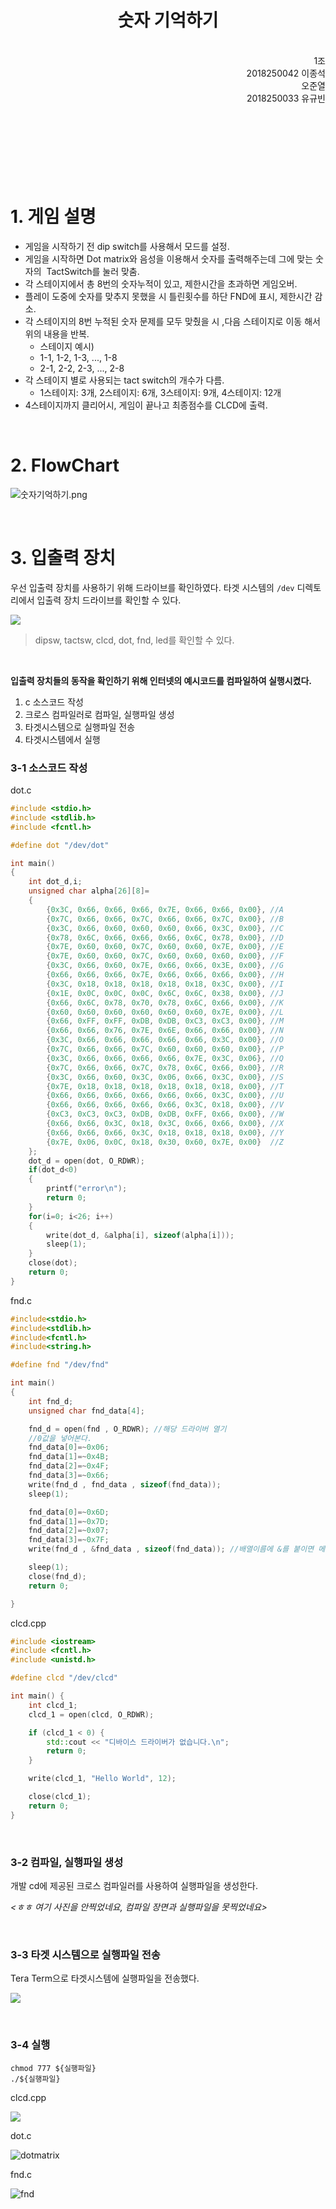 
<h1 style="text-align: center"> 숫자 기억하기</h1>

<br/>
<div style="text-align: right"> 1조 </div>
<div style="text-align: right"> 2018250042 이종석 </div>
<div style="text-align: right"> 오준열 </div>
<div style="text-align: right"> 2018250033 유규빈 </div>

<br/>
<br/>
<br/>
<br/>
<br/><br/><br/>

# 1. 게임 설명

- 게임을 시작하기 전 dip switch를 사용해서 모드를 설정.
- 게임을 시작하면 Dot matrix와 음성을 이용해서 숫자를 출력해주는데 그에 맞는 숫자의  TactSwitch를 눌러 맞춤.
- 각 스테이지에서 총 8번의 숫자누적이 있고, 제한시간을 초과하면 게임오버.
- 플레이 도중에 숫자를 맞추지 못했을 시 틀린횟수를 하단 FND에 표시, 제한시간 감소.
- 각 스테이지의 8번 누적된 숫자 문제를 모두 맞췄을 시 ,다음 스테이지로 이동 해서 위의 내용을 반복.
	- 스테이지 예시) 
	- 1-1, 1-2, 1-3, ..., 1-8
	- 2-1, 2-2, 2-3, ..., 2-8
- 각 스테이지 별로 사용되는 tact switch의 개수가 다름. 
	- 1스테이지: 3개, 2스테이지: 6개, 3스테이지: 9개, 4스테이지: 12개
- 4스테이지까지 클리어시, 게임이 끝나고 최종점수를 CLCD에 출력.

</br>

# 2. FlowChart

![숫자기억하기.png](imgs/숫자기억하기.png)

</br>

# 3. 입출력 장치

우선 입출력 장치를 사용하기 위해 드라이브를 확인하였다. 
타겟 시스템의 `/dev` 디렉토리에서 입출력 장치 드라이브를 확인할 수 있다.

![](imgs/타겟시스템_dev드라이버.png)
> dipsw, tactsw, clcd, dot, fnd, led를 확인할 수 있다.

</br>

**입출력 장치들의 동작을 확인하기 위해 인터넷의 예시코드를 컴파일하여 실행시켰다.**
1. c 소스코드 작성
2. 크로스 컴파일러로 컴파일, 실행파일 생성
3. 타겟시스템으로 실행파일 전송
4. 타겟시스템에서 실행

### 3-1 소스코드 작성

dot.c
```c
#include <stdio.h>
#include <stdlib.h>
#include <fcntl.h>

#define dot "/dev/dot"

int main()
{
	int dot_d,i;
	unsigned char alpha[26][8]=
	{
		{0x3C, 0x66, 0x66, 0x66, 0x7E, 0x66, 0x66, 0x00}, //A
		{0x7C, 0x66, 0x66, 0x7C, 0x66, 0x66, 0x7C, 0x00}, //B
		{0x3C, 0x66, 0x60, 0x60, 0x60, 0x66, 0x3C, 0x00}, //C
		{0x78, 0x6C, 0x66, 0x66, 0x66, 0x6C, 0x78, 0x00}, //D
		{0x7E, 0x60, 0x60, 0x7C, 0x60, 0x60, 0x7E, 0x00}, //E
		{0x7E, 0x60, 0x60, 0x7C, 0x60, 0x60, 0x60, 0x00}, //F
		{0x3C, 0x66, 0x60, 0x7E, 0x66, 0x66, 0x3E, 0x00}, //G
		{0x66, 0x66, 0x66, 0x7E, 0x66, 0x66, 0x66, 0x00}, //H
		{0x3C, 0x18, 0x18, 0x18, 0x18, 0x18, 0x3C, 0x00}, //I
		{0x1E, 0x0C, 0x0C, 0x0C, 0x6C, 0x6C, 0x38, 0x00}, //J
		{0x66, 0x6C, 0x78, 0x70, 0x78, 0x6C, 0x66, 0x00}, //K
		{0x60, 0x60, 0x60, 0x60, 0x60, 0x60, 0x7E, 0x00}, //L
		{0x66, 0xFF, 0xFF, 0xDB, 0xDB, 0xC3, 0xC3, 0x00}, //M
		{0x66, 0x66, 0x76, 0x7E, 0x6E, 0x66, 0x66, 0x00}, //N
		{0x3C, 0x66, 0x66, 0x66, 0x66, 0x66, 0x3C, 0x00}, //O
		{0x7C, 0x66, 0x66, 0x7C, 0x60, 0x60, 0x60, 0x00}, //P
		{0x3C, 0x66, 0x66, 0x66, 0x66, 0x7E, 0x3C, 0x06}, //Q
		{0x7C, 0x66, 0x66, 0x7C, 0x78, 0x6C, 0x66, 0x00}, //R
		{0x3C, 0x66, 0x60, 0x3C, 0x06, 0x66, 0x3C, 0x00}, //S
		{0x7E, 0x18, 0x18, 0x18, 0x18, 0x18, 0x18, 0x00}, //T
		{0x66, 0x66, 0x66, 0x66, 0x66, 0x66, 0x3C, 0x00}, //U
		{0x66, 0x66, 0x66, 0x66, 0x66, 0x3C, 0x18, 0x00}, //V
		{0xC3, 0xC3, 0xC3, 0xDB, 0xDB, 0xFF, 0x66, 0x00}, //W
		{0x66, 0x66, 0x3C, 0x18, 0x3C, 0x66, 0x66, 0x00}, //X
		{0x66, 0x66, 0x66, 0x3C, 0x18, 0x18, 0x18, 0x00}, //Y
		{0x7E, 0x06, 0x0C, 0x18, 0x30, 0x60, 0x7E, 0x00}  //Z
	};
	dot_d = open(dot, O_RDWR);
	if(dot_d<0)
	{
		printf("error\n");
		return 0;
	}
	for(i=0; i<26; i++)
	{
		write(dot_d, &alpha[i], sizeof(alpha[i]));
		sleep(1);
	}
	close(dot);
	return 0;
}
```

fnd.c
```c
#include<stdio.h>
#include<stdlib.h>
#include<fcntl.h>
#include<string.h>

#define fnd "/dev/fnd"

int main()
{
	int fnd_d;
	unsigned char fnd_data[4];

	fnd_d = open(fnd , O_RDWR); //해당 드라이버 열기
	//0값을 넣어본다.
	fnd_data[0]=~0x06;
	fnd_data[1]=~0x4B;
	fnd_data[2]=~0x4F;
	fnd_data[3]=~0x66;
	write(fnd_d , fnd_data , sizeof(fnd_data));
	sleep(1);

	fnd_data[0]=~0x6D;
	fnd_data[1]=~0x7D;
	fnd_data[2]=~0x07;
	fnd_data[3]=~0x7F;
	write(fnd_d , &fnd_data , sizeof(fnd_data)); //배열이름에 &를 붙이면 메모리가 충돌나는 것을 방지 시킨다.

	sleep(1);
	close(fnd_d);
	return 0;

}
```

clcd.cpp
```cpp
#include <iostream>
#include <fcntl.h>
#include <unistd.h>

#define clcd "/dev/clcd"

int main() {
    int clcd_1;
    clcd_1 = open(clcd, O_RDWR); 

    if (clcd_1 < 0) {
        std::cout << "디바이스 드라이버가 없습니다.\n";
        return 0;
    }

    write(clcd_1, "Hello World", 12);

    close(clcd_1);
    return 0;
}
```

</br>

### 3-2 컴파일, 실행파일 생성
개발 cd에 제공된 크로스 컴파일러를 사용하여 실행파일을 생성한다.

*<ㅎㅎ 여기 사진을 안찍었네요, 컴파일 장면과 실행파일을 못찍었네요>*

</br>

### 3-3 타겟 시스템으로 실행파일 전송
Tera Term으로 타겟시스템에 실행파일을 전송했다.

![](imgs/zmodem사용.png)

</br>

### 3-4 실행
```
chmod 777 ${실행파일}
./${실행파일}
```

clcd.cpp

![](imgs/clcd시험작동.jpg)


dot.c

![dotmatrix](https://github.com/leejongseok1/number_memory1/assets/79849878/feef0773-ce18-4d7a-b957-9c6af1c26fde)


fnd.c

![fnd](https://github.com/leejongseok1/number_memory1/assets/79849878/085c5268-951b-4fbc-8855-1c791312dccb)


